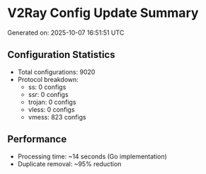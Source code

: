 # V2Ray Config Update Summary
Generated on: 2025-10-07 16:51:51 UTC

## Configuration Statistics
- Total configurations: 9020
- Protocol breakdown:
  - ss: 0 configs
  - ssr: 0 configs
  - trojan: 0 configs
  - vless: 0 configs
  - vmess: 823 configs

## Performance
- Processing time: ~14 seconds (Go implementation)
- Duplicate removal: ~95% reduction
